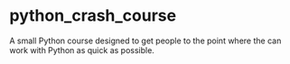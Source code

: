 # python_crash_course
A small Python course designed to get people to the point where the can work with Python as quick as possible.
